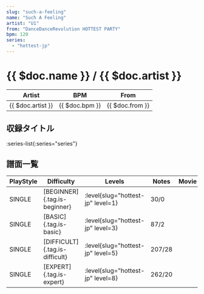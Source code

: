```yaml
---
slug: "such-a-feeling"
name: "Such A Feeling"
artist: "U1"
from: "DanceDanceRevolution HOTTEST PARTY"
bpm: 120
series:
  - "hottest-jp"
---
```


# {{ $doc.name }} / {{ $doc.artist }}

|Artist|BPM|From|
|------|---|----|
|{{ $doc.artist }}|{{ $doc.bpm }}|{{ $doc.from }}|

## 収録タイトル

:series-list{:series="series"}

## 譜面一覧

|PlayStyle|Difficulty|Levels|Notes|Movie|
|---------|----------|------|-----|-----|
|SINGLE|[BEGINNER]{.tag.is-beginner}|<div class="field is-grouped is-grouped-multiline"> :level{slug="hottest-jp" level=1}</div>|30/0||
|SINGLE|[BASIC]{.tag.is-basic}|<div class="field is-grouped is-grouped-multiline"> :level{slug="hottest-jp" level=3}</div>|87/2||
|SINGLE|[DIFFICULT]{.tag.is-difficult}|<div class="field is-grouped is-grouped-multiline"> :level{slug="hottest-jp" level=5}</div>|207/28||
|SINGLE|[EXPERT]{.tag.is-expert}|<div class="field is-grouped is-grouped-multiline"> :level{slug="hottest-jp" level=8}</div>|262/20||

